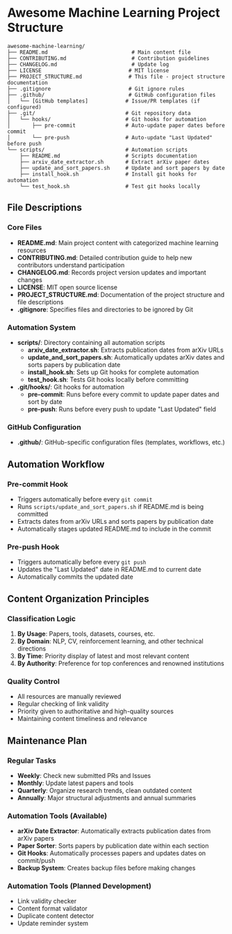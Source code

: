 # Awesome Machine Learning Project Structure

```
awesome-machine-learning/
├── README.md                           # Main content file
├── CONTRIBUTING.md                     # Contribution guidelines
├── CHANGELOG.md                        # Update log
├── LICENSE                            # MIT license
├── PROJECT_STRUCTURE.md               # This file - project structure documentation
├── .gitignore                         # Git ignore rules
├── .github/                           # GitHub configuration files
│   └── [GitHub templates]            # Issue/PR templates (if configured)
├── .git/                             # Git repository data
│   └── hooks/                        # Git hooks for automation
│       ├── pre-commit                # Auto-update paper dates before commit
│       └── pre-push                  # Auto-update "Last Updated" before push
└── scripts/                          # Automation scripts
    ├── README.md                     # Scripts documentation
    ├── arxiv_date_extractor.sh       # Extract arXiv paper dates
    ├── update_and_sort_papers.sh     # Update and sort papers by date
    ├── install_hook.sh               # Install git hooks for automation
    └── test_hook.sh                  # Test git hooks locally
```

## File Descriptions

### Core Files
- **README.md**: Main project content with categorized machine learning resources
- **CONTRIBUTING.md**: Detailed contribution guide to help new contributors understand participation
- **CHANGELOG.md**: Records project version updates and important changes
- **LICENSE**: MIT open source license
- **PROJECT_STRUCTURE.md**: Documentation of the project structure and file descriptions
- **.gitignore**: Specifies files and directories to be ignored by Git

### Automation System
- **scripts/**: Directory containing all automation scripts
  - **arxiv_date_extractor.sh**: Extracts publication dates from arXiv URLs
  - **update_and_sort_papers.sh**: Automatically updates arXiv dates and sorts papers by publication date
  - **install_hook.sh**: Sets up Git hooks for complete automation
  - **test_hook.sh**: Tests Git hooks locally before committing
- **.git/hooks/**: Git hooks for automation
  - **pre-commit**: Runs before every commit to update paper dates and sort by date
  - **pre-push**: Runs before every push to update "Last Updated" field

### GitHub Configuration
- **.github/**: GitHub-specific configuration files (templates, workflows, etc.)

## Automation Workflow

### Pre-commit Hook
- Triggers automatically before every `git commit`
- Runs `scripts/update_and_sort_papers.sh` if README.md is being committed
- Extracts dates from arXiv URLs and sorts papers by publication date
- Automatically stages updated README.md to include in the commit

### Pre-push Hook
- Triggers automatically before every `git push`
- Updates the "Last Updated" date in README.md to current date
- Automatically commits the updated date

## Content Organization Principles

### Classification Logic
1. **By Usage**: Papers, tools, datasets, courses, etc.
2. **By Domain**: NLP, CV, reinforcement learning, and other technical directions
3. **By Time**: Priority display of latest and most relevant content
4. **By Authority**: Preference for top conferences and renowned institutions

### Quality Control
- All resources are manually reviewed
- Regular checking of link validity
- Priority given to authoritative and high-quality sources
- Maintaining content timeliness and relevance

## Maintenance Plan

### Regular Tasks
- **Weekly**: Check new submitted PRs and Issues
- **Monthly**: Update latest papers and tools
- **Quarterly**: Organize research trends, clean outdated content
- **Annually**: Major structural adjustments and annual summaries

### Automation Tools (Available)
- **arXiv Date Extractor**: Automatically extracts publication dates from arXiv papers
- **Paper Sorter**: Sorts papers by publication date within each section
- **Git Hooks**: Automatically processes papers and updates dates on commit/push
- **Backup System**: Creates backup files before making changes

### Automation Tools (Planned Development)
- Link validity checker
- Content format validator
- Duplicate content detector
- Update reminder system
